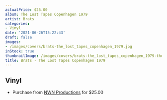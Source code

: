```yaml
---
actualPrice: $25.00
album: The Lost Tapes Copenhagen 1979
artist: Brats
categories:
- Vinyl
date: '2021-06-26T15:22:43'
draft: false
images:
- /images/covers/brats-the_lost_tapes_copenhagen_1979.jpg
inStock: true
thumbnailImage: /images/covers/brats-the_lost_tapes_copenhagen_1979-thumb.jpg
title: Brats - The Lost Tapes Copenhagen 1979
---
```


## Vinyl
* Purchase from [NWN Productions](http://shop.nwnprod.com/index.php?route=product/product&path=75&product_id=15670&sort=pd.name&order=ASC) for $25.00

